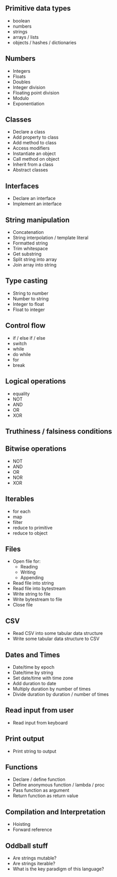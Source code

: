 ## Primitive data types
- boolean
- numbers
- strings
- arrays / lists
- objects / hashes / dictionaries
## Numbers
- Integers
- Floats
- Doubles
- Integer division
- Floating point division
- Modulo
- Exponentiation
## Classes
- Declare a class
- Add property to class
- Add method to class
- Access modifiers
- Instantiate an object
- Call method on object
- Inherit from a class
- Abstract classes
## Interfaces
- Declare an interface
- Implement an interface
## String manipulation
- Concatenation
- String interpolation / template literal
- Formatted string
- Trim whitespace
- Get substring
- Split string into array
- Join array into string
## Type casting
- String to number
- Number to string
- Integer to float
- Float to integer
## Control flow
- if / else if / else
- switch
- while
- do while
- for
- break
## Logical operations
- equality
- NOT
- AND
- OR
- XOR
## Truthiness / falsiness conditions
## Bitwise operations
- NOT
- AND
- OR
- NOR
- XOR
## Iterables
- for each
- map
- filter
- reduce to primitive
- reduce to object
## Files
- Open file for:
	- Reading
	- Writing
	- Appending
- Read file into string
- Read file into bytestream
- Write string to file
- Write bytestream to file
- Close file
## CSV
- Read CSV into some tabular data structure
- Write some tabular data structure to CSV
## Dates and Times
- Date/time by epoch
- Date/time by string
- Set date/time with time zone
- Add duration to date
- Multiply duration by number of times
- Divide duration by duration / number of times
## Read input from user
- Read input from keyboard
## Print output
- Print string to output
## Functions
- Declare / define function
- Define anonymous function / lambda / proc
- Pass function as argument
- Return function as return value
## Compilation and Interpretation
- Hoisting
- Forward reference
## Oddball stuff
- Are strings mutable?
- Are strings iterable?
- What is the key paradigm of this language?